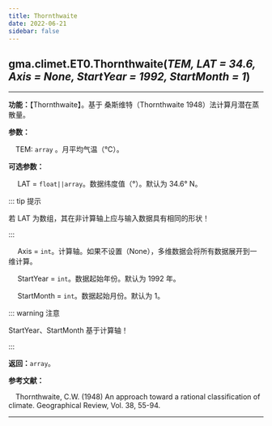 ```yaml
---
title: Thornthwaite
date: 2022-06-21
sidebar: false
---
```


## gma.climet.ET0.**Thornthwaite**(*TEM, LAT = 34.6, Axis = None, StartYear = 1992, StartMonth = 1*) <Badge text="1.0.10 +"/>

---

**功能：**【Thornthwaite】。基于 桑斯维特（Thornthwaite 1948）法计算月潜在蒸散量。

**参数：**

&emsp;TEM: `array` 。月平均气温（℃）。

**可选参数：**

&emsp; LAT = `float||array`。数据纬度值（°）。默认为 34.6° N。

::: tip 提示

若 LAT 为数组，其在非计算轴上应与输入数据具有相同的形状！

:::

&emsp; Axis = `int`。计算轴。如果不设置（None），多维数据会将所有数据展开到一维计算。

&emsp; StartYear = `int`。数据起始年份。默认为 1992 年。

&emsp; StartMonth = `int`。数据起始月份。默认为 1。

::: warning 注意

StartYear、StartMonth 基于计算轴！

:::

**返回：**`array`。

**参考文献：**

&emsp;Thornthwaite, C.W. (1948) An approach toward a rational classification of climate. Geographical Review, Vol. 38, 55-94.

---

